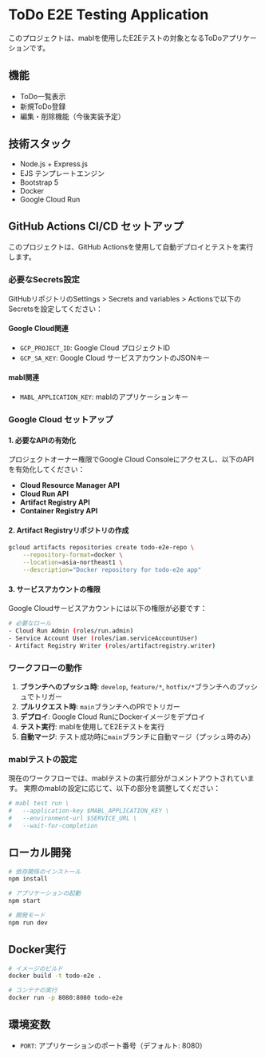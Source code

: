 # ToDo E2E Testing Application

このプロジェクトは、mablを使用したE2Eテストの対象となるToDoアプリケーションです。

## 機能

- ToDo一覧表示
- 新規ToDo登録
- 編集・削除機能（今後実装予定）

## 技術スタック

- Node.js + Express.js
- EJS テンプレートエンジン
- Bootstrap 5
- Docker
- Google Cloud Run

## GitHub Actions CI/CD セットアップ

このプロジェクトは、GitHub Actionsを使用して自動デプロイとテストを実行します。

### 必要なSecrets設定

GitHubリポジトリのSettings > Secrets and variables > Actionsで以下のSecretsを設定してください：

#### Google Cloud関連
- `GCP_PROJECT_ID`: Google Cloud プロジェクトID
- `GCP_SA_KEY`: Google Cloud サービスアカウントのJSONキー

#### mabl関連
- `MABL_APPLICATION_KEY`: mablのアプリケーションキー

### Google Cloud セットアップ

#### 1. 必要なAPIの有効化
プロジェクトオーナー権限でGoogle Cloud Consoleにアクセスし、以下のAPIを有効化してください：

- **Cloud Resource Manager API**
- **Cloud Run API**
- **Artifact Registry API**
- **Container Registry API**

#### 2. Artifact Registryリポジトリの作成
```bash
gcloud artifacts repositories create todo-e2e-repo \
    --repository-format=docker \
    --location=asia-northeast1 \
    --description="Docker repository for todo-e2e app"
```

#### 3. サービスアカウントの権限

Google Cloudサービスアカウントには以下の権限が必要です：

```bash
# 必要なロール
- Cloud Run Admin (roles/run.admin)
- Service Account User (roles/iam.serviceAccountUser)
- Artifact Registry Writer (roles/artifactregistry.writer)
```

### ワークフローの動作

1. **ブランチへのプッシュ時**: `develop`, `feature/*`, `hotfix/*`ブランチへのプッシュでトリガー
2. **プルリクエスト時**: `main`ブランチへのPRでトリガー
3. **デプロイ**: Google Cloud RunにDockerイメージをデプロイ
4. **テスト実行**: mablを使用してE2Eテストを実行
5. **自動マージ**: テスト成功時に`main`ブランチに自動マージ（プッシュ時のみ）

### mablテストの設定

現在のワークフローでは、mablテストの実行部分がコメントアウトされています。
実際のmablの設定に応じて、以下の部分を調整してください：

```yaml
# mabl test run \
#   --application-key $MABL_APPLICATION_KEY \
#   --environment-url $SERVICE_URL \
#   --wait-for-completion
```

## ローカル開発

```bash
# 依存関係のインストール
npm install

# アプリケーションの起動
npm start

# 開発モード
npm run dev
```

## Docker実行

```bash
# イメージのビルド
docker build -t todo-e2e .

# コンテナの実行
docker run -p 8080:8080 todo-e2e
```

## 環境変数

- `PORT`: アプリケーションのポート番号（デフォルト: 8080）

